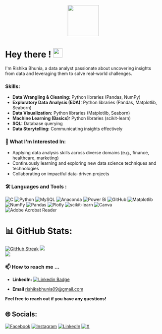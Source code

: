 <div id="header" align="center">
  <img src="https://media3.giphy.com/media/v1.Y2lkPTc5MGI3NjExYTUzNWV6OGswZ3Z6cXM3ODd3YTB2andlamRvZXZmMDJuc2ZybndxMSZlcD12MV9pbnRlcm5hbF9naWZfYnlfaWQmY3Q9cw/AXtFMwP1ZvjZSBtmGk/giphy.webp" width="100"/>
</div>

<h1>
  Hey there !
  <img src="https://media.giphy.com/media/hvRJCLFzcasrR4ia7z/giphy.gif" width="30px"/>
</h1>

I'm Rishika Bhunia, a data analyst passionate about uncovering insights from data and leveraging them to solve real-world challenges. 

### **Skills:**

* **Data Wrangling & Cleaning:** Python libraries (Pandas, NumPy)
* **Exploratory Data Analysis (EDA):** Python libraries (Pandas, Matplotlib, Seaborn)
* **Data Visualization:** Python libraries (Matplotlib, Seaborn)
* **Machine Learning (Basics):** Python libraries (scikit-learn)
* **SQL:** Database querying
* **Data Storytelling:** Communicating insights effectively

### **👀 What I'm Interested In:**

* Applying data analysis skills across diverse domains (e.g., finance, healthcare, marketing)
* Continuously learning and exploring new data science techniques and technologies
* Collaborating on impactful data-driven projects

### :hammer_and_wrench: Languages and Tools :

![C](https://img.shields.io/badge/c-%2300599C.svg?style=for-the-badge&logo=c&logoColor=white) ![Python](https://img.shields.io/badge/python-3670A0?style=for-the-badge&logo=python&logoColor=ffdd54) ![MySQL](https://img.shields.io/badge/mysql-4479A1.svg?style=for-the-badge&logo=mysql&logoColor=white)
 ![Anaconda](https://img.shields.io/badge/Anaconda-%2344A833.svg?style=for-the-badge&logo=anaconda&logoColor=white) ![Power Bi](https://img.shields.io/badge/power_bi-F2C811?style=for-the-badge&logo=powerbi&logoColor=black) ![GitHub](https://img.shields.io/badge/github-%23121011.svg?style=for-the-badge&logo=github&logoColor=white) ![Matplotlib](https://img.shields.io/badge/Matplotlib-%23ffffff.svg?style=for-the-badge&logo=Matplotlib&logoColor=black) ![NumPy](https://img.shields.io/badge/numpy-%23013243.svg?style=for-the-badge&logo=numpy&logoColor=white) ![Pandas](https://img.shields.io/badge/pandas-%23150458.svg?style=for-the-badge&logo=pandas&logoColor=white) ![Plotly](https://img.shields.io/badge/Plotly-%233F4F75.svg?style=for-the-badge&logo=plotly&logoColor=white) ![scikit-learn](https://img.shields.io/badge/scikit--learn-%23F7931E.svg?style=for-the-badge&logo=scikit-learn&logoColor=white) ![Canva](https://img.shields.io/badge/Canva-%2300C4CC.svg?style=for-the-badge&logo=Canva&logoColor=white) ![Adobe Acrobat Reader](https://img.shields.io/badge/Adobe%20Acrobat%20Reader-EC1C24.svg?style=for-the-badge&logo=Adobe%20Acrobat%20Reader&logoColor=white)

# 📊 GitHub Stats:
[![GitHub Streak](http://github-readme-streak-stats.herokuapp.com?user=RishikaB-05&theme=dark&background=000000)](https://git.io/streak-stats)
![](https://github-readme-stats.vercel.app/api?username=RishikaB-05&theme=dark&background=000000_border=false&include_all_commits=false&count_private=false)<br/>
![](https://github-readme-stats.vercel.app/api/top-langs/?username=RishikaB-05&theme=dark&background=000000)

### 📫 How to reach me ...

* **LinkedIn:** [![Linkedin Badge](https://img.shields.io/badge/-linkedin-blue?style=flat&logo=Linkedin&logoColor=white)](www.linkedin.com/in/rishika-bhunia05)

* **Email** rishikabhunia09@gmail.com

**Feel free to reach out if you have any questions!**


## 🌐 Socials:
[![Facebook](https://img.shields.io/badge/Facebook-%231877F2.svg?logo=Facebook&logoColor=white)](https://facebook.com/https://www.facebook.com/rishika.bhunia) [![Instagram](https://img.shields.io/badge/Instagram-%23E4405F.svg?logo=Instagram&logoColor=white)](https://instagram.com/https://www.instagram.com/rishikabhunia05?igsh=bWp5cXVveHA5bDhq) [![LinkedIn](https://img.shields.io/badge/LinkedIn-%230077B5.svg?logo=linkedin&logoColor=white)](https://linkedin.com/in/https://www.linkedin.com/in/rishika-bhunia05/) [![X](https://img.shields.io/badge/X-black.svg?logo=X&logoColor=white)](https://x.com/https://x.com/RisikaBhunia05?t=jb9INFe_ISFd0yFIKu7DoA&s=09) 


<div id="page-count" align="center">
<img src="https://komarev.com/ghpvc/?username=RishikaB-05&style=flat-square&color=blue" alt=""/>
</div>

